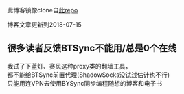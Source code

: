 此博客镜像clone自[此repo](https://github.com/posclegom/programthink)

博客文章更新到2018-07-15

## 很多读者反馈BTSync不能用/总是0个在线

我试了下蓝灯、赛风这种proxy类的翻墙工具，  
都不能给BTSync前置代理(ShadowSocks没试过估计也不行)  
只能用连VPN去使用BYSync同步编程随想的博客和电子书
